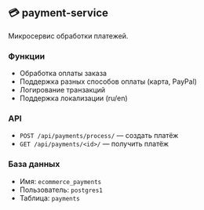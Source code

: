 ## 💳 payment-service

Микросервис обработки платежей.

### Функции
- Обработка оплаты заказа
- Поддержка разных способов оплаты (карта, PayPal)
- Логирование транзакций
- Поддержка локализации (ru/en)

### API
- `POST /api/payments/process/` — создать платёж
- `GET /api/payments/<id>/` — получить платёж

### База данных
- Имя: `ecommerce_payments`
- Пользователь: `postgres1`
- Таблица: `payments`